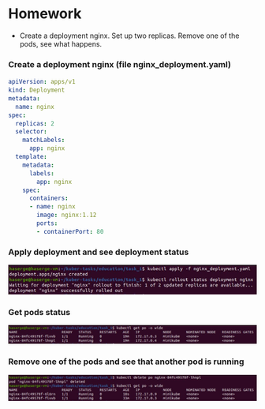 # Homework
* Create a deployment nginx. Set up two replicas. Remove one of the pods, see what happens.
### Create a deployment nginx (file nginx_deployment.yaml)
```yaml
apiVersion: apps/v1
kind: Deployment
metadata:
  name: nginx
spec:
  replicas: 2
  selector:
    matchLabels:
      app: nginx
  template:
    metadata:
      labels:
        app: nginx
    spec:
      containers:
      - name: nginx
        image: nginx:1.12
        ports:
        - containerPort: 80
```
### Apply deployment and see deployment status
![pic1](https://github.com/haserge/kubernetes-homework/blob/main/task_1/1.JPG?raw=true)
### Get pods status
![pic2](https://github.com/haserge/kubernetes-homework/blob/main//task_1/2.JPG?raw=true)
### Remove one of the pods and see that another pod is running
![pic3](https://github.com/haserge/kubernetes-homework/blob/main/task_1/3.JPG?raw=true)

